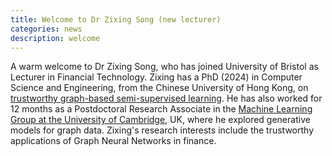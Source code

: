 ```yaml
---
title: Welcome to Dr Zixing Song (new lecturer)
categories: news
description: welcome
---
```

A warm welcome to Dr Zixing Song, who has joined University of Bristol as Lecturer in Financial Technology. Zixing has a PhD (2024) in Computer Science and Engineering, from the Chinese University of Hong Kong, on [trustworthy graph-based semi-supervised learning](https://repository.lib.cuhk.edu.hk/en/item/cuhk-3550523). He has also worked for 12 months as a Postdoctoral Research Associate in the [Machine Learning Group at the University of Cambridge](https://mlg.eng.cam.ac.uk/about.html), UK, where he explored generative models for graph data. Zixing's research interests include the trustworthy applications of Graph Neural Networks in finance.